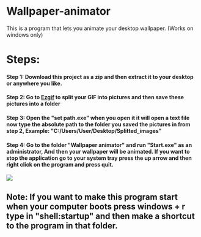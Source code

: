 # Wallpaper-animator
This is a program that lets you animate your desktop wallpaper. (Works on windows only)

<h1>Steps:</h1>
<h4>Step 1: Download this project as a zip and then extract it to your desktop or anywhere you like.</h4>
<h4>Step 2: Go to <a href="https://ezgif.com/split" target="_blank">Ezgif</a> to split your GIF into pictures and then save these pictures into a folder</h4>
<h4>Step 3: Open the "set path.exe" when you open it it will open a text file now type the absolute path to the folder you saved the pictures
in from step 2, Example: "C:/Users/User/Desktop/Splitted_images"</h4>
<h4>Step 4: Go to the folder "Wallpaper animator" and run "Start.exe" as an administrator, And then your wallpaper will be animated. If you want to stop the application go to your system tray press the up arrow and then right click on the program and press quit.</h4>
<img src="https://github.com/confh/Wallpaper-animator/assets/88879804/3c8df7fa-460f-4b9e-9e96-9a1de5d22ee9.png">
<h2> Note: If you want to make this program start when your computer boots press windows + r type in "shell:startup" and then make a shortcut to the program in that folder.</h2>
